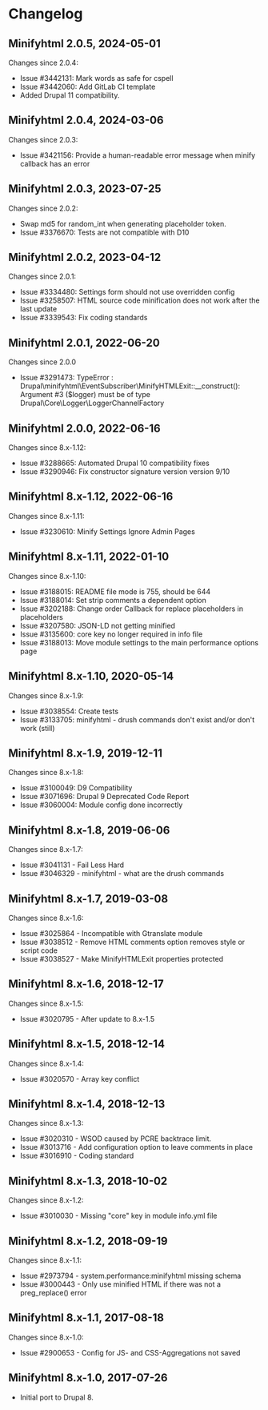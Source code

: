 # Changelog

## Minifyhtml 2.0.5, 2024-05-01

Changes since 2.0.4:

- Issue #3442131: Mark words as safe for cspell
- Issue #3442060: Add GitLab CI template
- Added Drupal 11 compatibility.

## Minifyhtml 2.0.4, 2024-03-06

Changes since 2.0.3:

- Issue #3421156: Provide a human-readable error message when minify callback has an error

## Minifyhtml 2.0.3, 2023-07-25

Changes since 2.0.2:

- Swap md5 for random_int when generating placeholder token.
- Issue #3376670: Tests are not compatible with D10

## Minifyhtml 2.0.2, 2023-04-12

Changes since 2.0.1:

- Issue #3334480: Settings form should not use overridden config
- Issue #3258507: HTML source code minification does not work after the last
update
- Issue #3339543: Fix coding standards

## Minifyhtml 2.0.1, 2022-06-20

Changes since 2.0.0

- Issue #3291473: TypeError :
Drupal\minifyhtml\EventSubscriber\MinifyHTMLExit::__construct(): Argument #3
($logger) must be of type Drupal\Core\Logger\LoggerChannelFactory

## Minifyhtml 2.0.0, 2022-06-16

Changes since 8.x-1.12:

- Issue #3288665: Automated Drupal 10 compatibility fixes
- Issue #3290946: Fix constructor signature version version 9/10

## Minifyhtml 8.x-1.12, 2022-06-16

Changes since 8.x-1.11:

- Issue #3230610: Minify Settings Ignore Admin Pages

## Minifyhtml 8.x-1.11, 2022-01-10

Changes since 8.x-1.10:

- Issue #3188015: README file mode is 755, should be 644
- Issue #3188014: Set strip comments a dependent option
- Issue #3202188: Change order Callback for replace placeholders in
placeholders
- Issue #3207580: JSON-LD not getting minified
- Issue #3135600: core key no longer required in info file
- Issue #3188013: Move module settings to the main performance options page

## Minifyhtml 8.x-1.10, 2020-05-14

Changes since 8.x-1.9:

- Issue #3038554: Create tests
- Issue #3133705: minifyhtml - drush commands don't exist and/or don't work
(still)

## Minifyhtml 8.x-1.9, 2019-12-11

Changes since 8.x-1.8:

- Issue #3100049: D9 Compatibility
- Issue #3071696: Drupal 9 Deprecated Code Report
- Issue #3060004: Module config done incorrectly

## Minifyhtml 8.x-1.8, 2019-06-06

Changes since 8.x-1.7:

- Issue #3041131 - Fail Less Hard
- Issue #3046329 - minifyhtml - what are the drush commands

## Minifyhtml 8.x-1.7, 2019-03-08

Changes since 8.x-1.6:

- Issue #3025864 - Incompatible with Gtranslate module
- Issue #3038512 - Remove HTML comments option removes style or script code
- Issue #3038527 - Make MinifyHTMLExit properties protected

## Minifyhtml 8.x-1.6, 2018-12-17

Changes since 8.x-1.5:

- Issue #3020795 - After update to 8.x-1.5

## Minifyhtml 8.x-1.5, 2018-12-14

Changes since 8.x-1.4:

- Issue #3020570 - Array key conflict

## Minifyhtml 8.x-1.4, 2018-12-13

Changes since 8.x-1.3:

- Issue #3020310 - WSOD caused by PCRE backtrace limit.
- Issue #3013716 - Add configuration option to leave comments in place
- Issue #3016910 - Coding standard

## Minifyhtml 8.x-1.3, 2018-10-02

Changes since 8.x-1.2:

- Issue #3010030 - Missing "core" key in module info.yml file

## Minifyhtml 8.x-1.2, 2018-09-19

Changes since 8.x-1.1:

- Issue #2973794 - system.performance:minifyhtml missing schema
- Issue #3000443 - Only use minified HTML if there was not a preg_replace()
error

## Minifyhtml 8.x-1.1, 2017-08-18

Changes since 8.x-1.0:

- Issue #2900653 - Config for JS- and CSS-Aggregations not saved

## Minifyhtml 8.x-1.0, 2017-07-26

- Initial port to Drupal 8.
